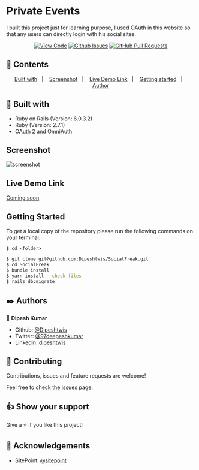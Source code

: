 # Private Events

I built this project just for learning purpose, I used OAuth in this website so that any users can directly login with his social sites.
      

<div align="center">

[![View Code](https://img.shields.io/badge/View%20-Code-green)](https://github.com/Dipeshtwis/SocialFreak)
[![Github Issues](https://img.shields.io/badge/GitHub-Issues-orange)](https://github.com/Dipeshtwis/SocialFreak/issues)
[![GitHub Pull Requests](https://img.shields.io/badge/GitHub-Pull%20Requests-blue)](https://github.com/Dipeshtwis/SocialFreak/pulls)

</div>

## 📝 Contents

<p align="center">
<a href="#with">Built with</a>&nbsp;&nbsp;&nbsp;|&nbsp;&nbsp;&nbsp;
<a href="#sc">Screenshot</a>&nbsp;&nbsp;&nbsp;|&nbsp;&nbsp;&nbsp;
<a href="#ll">Live Demo Link</a>&nbsp;&nbsp;&nbsp;|&nbsp;&nbsp;&nbsp;
<a href="#gs">Getting started</a>&nbsp;&nbsp;&nbsp;|&nbsp;&nbsp;&nbsp;
<a href="#author">Author</a>
</p>

## 🔧 Built with<a name = "with"></a>

- Ruby on Rails (Version: 6.0.3.2)
- Ruby (Version: 2.7.1)
- OAuth 2 and OmniAuth

## Screenshot <a name = "sc"></a>

![screenshot](./app/assets/images/socialfreak.png)


## Live Demo Link <a name = "ll"></a>

[Coming soon](./public/404.html)


## Getting Started <a name = "gs"></a>

To get a local copy of the repository please run the following commands on your terminal:

```
$ cd <folder>
```

~~~bash
$ git clone git@github.com:Dipeshtwis/SocialFreak.git
$ cd SocialFreak
$ bundle install
$ yarn install --check-files
$ rails db:migrate
~~~

## ✒️  Authors <a name = "author"></a>


👤 **Dipesh Kumar**

- Github: [@Dipeshtwis](https://github.com/Dipeshtwis)
- Twitter: [@97deepeshkumar](https://twitter.com/97deepeshkumar)
- Linkedin: [dipeshtwis](https://www.linkedin.com/in/dipeshtwis/)



## 🤝 Contributing

Contributions, issues and feature requests are welcome!

Feel free to check the [issues page](https://github.com/Dipeshtwis/SocialFreak/issues).


## 👍 Show your support

Give a ⭐️ if you like this project!

## :clap: Acknowledgements

- SitePoint: [@sitepoint](https://www.sitepoint.com/rails-authentication-oauth-2-0-omniauth/)
